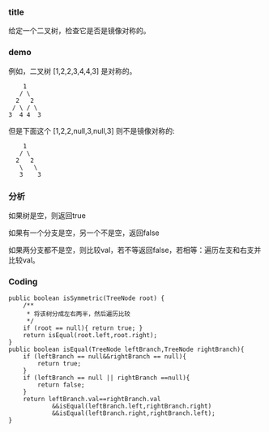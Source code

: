 ### title
给定一个二叉树，检查它是否是镜像对称的。

### demo

例如，二叉树 [1,2,2,3,4,4,3] 是对称的。

```
    1
   / \
  2   2
 / \ / \
3  4 4  3
```
但是下面这个 [1,2,2,null,3,null,3] 则不是镜像对称的:
```
    1
   / \
  2   2
   \   \
   3    3
```


### 分析

如果树是空，则返回true

如果有一个分支是空，另一个不是空，返回false

如果两分支都不是空，则比较val，若不等返回false，若相等：遍历左支和右支并比较val。


### Coding
```
public boolean isSymmetric(TreeNode root) {
    /**
     * 将该树分成左右两半，然后遍历比较
     */
    if (root == null){ return true; }
    return isEqual(root.left,root.right);
}
public boolean isEqual(TreeNode leftBranch,TreeNode rightBranch){
    if (leftBranch == null&&rightBranch == null){
        return true;
    }
    if (leftBranch == null || rightBranch ==null){
        return false;
    }
    return leftBranch.val==rightBranch.val
            &&isEqual(leftBranch.left,rightBranch.right)
            &&isEqual(leftBranch.right,rightBranch.left);
}
```